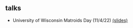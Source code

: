 ## talks

- University of Wisconsin Matroids Day (11/4/22) [(slides)](https://trevorkarn.github.io/assets/matroids-day-2022.pdf)

